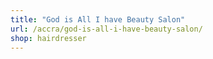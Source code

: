 ```yaml
---
title: "God is All I have Beauty Salon"
url: /accra/god-is-all-i-have-beauty-salon/
shop: hairdresser
---
```

